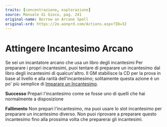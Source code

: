 ```yaml
---
traits: [concentrazione, esplorazione]
source: Manuale di Gioco, pag. 241
original-name: Borrow an Arcane Spell
original-srd: https://2e.aonprd.com/Actions.aspx?ID=32
---
```


# Attingere Incantesimo Arcano

Se sei un incantatore arcano che usa un libro degli incantesimi Per preparare i
propri incantesimi, puoi tentare di preparare un incantesimo dal libro degli
incantesimi di qualcun'altro. Il GM stabilisce la CD per la prova in base al
livello e alla rarità dell'incantesimo; solitamente questa azione è un po' più
semplice di [Imparare un Incantesimo](/azioni/abilita/imparare-un-incantesimo).

**Successo** Prepari l'incantesimo come se fosse uno di quelli che hai
normalmente a disposizione

**Fallimento** Non prepari l'incantesimo, ma puoi usare lo slot incantesimo per
preparare un incantesimo diverso. Non puoi riprovare a preparare questo
incantesimo fino alla prossima volta che preparerai gli incantesimi.
